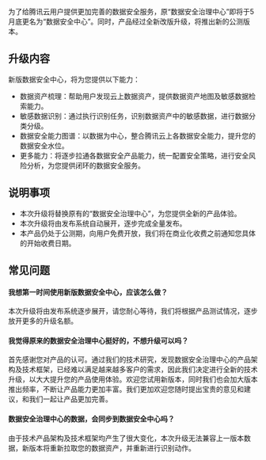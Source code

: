 
为了给腾讯云用户提供更加完善的数据安全服务，原“数据安全治理中心”即将于5月底更名为“数据安全中心”。同时，产品经过全新改版升级，将推出新的公测版本。

## 升级内容
新版数据安全中心，将为您提供以下能力：
- 数据资产梳理：帮助用户发现云上数据资产，提供数据资产地图及敏感数据检索能力。
- 敏感数据识别：通过执行识别任务，识别数据资产中的敏感数据，进行数据分类分级。
- 数据安全能力图谱：以数据为中心，整合腾讯云上各数据安全能力，提升您的数据安全水位。
- 更多能力：将逐步拉通各数据安全产品能力，统一配置安全策略，进行安全风险分析，为您提供闭环的数据安全服务。

## 说明事项
- 本次升级将替换原有的“数据安全治理中心”，为您提供全新的产品体验。
- 本次升级将由发布系统自动展开，逐步完成全量发布。
- 本产品仍处于公测期，向用户免费开放，我们将在商业化收费之前通知您具体的开始收费日期。

## 常见问题
#### 我想第一时间使用新版数据安全中心，应该怎么做？
本次升级将由发布系统逐步展开，请您耐心等待，我们将根据产品测试情况，逐步放开更多的升级名额。 

#### 我觉得原来的数据安全治理中心挺好的，不想升级可以吗？
首先感谢您对产品的认可。通过我们的技术研究，发现数据安全治理中心的产品架构及技术框架，已经难以满足越来越多客户的需求，因此我们决定进行全新的技术升级，以大大提升您的产品使用体验。欢迎您试用新版本，同时我们也会加大版本推出频率，不断让产品能力更加丰富。我们更加欢迎您随时提出宝贵的意见和建议，和我们一起让产品更加完善。

#### 数据安全治理中心的数据，会同步到数据安全中心吗？
由于技术产品架构及技术框架均产生了很大变化，本次升级无法兼容上一版本数据，新版本将重新拉取您的数据资产，并重新进行识别动作。

 
